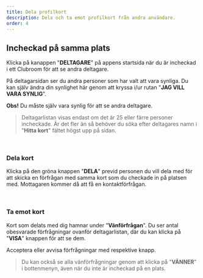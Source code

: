 ```yaml
---
title: Dela profilkort
description: Dela och ta emot profilkort från andra användare.
order: 4
---
```


## Incheckad på samma plats
Klicka på kanappen "**DELTAGARE**" på appens startsida när du är incheckad i ett Clubroom för att se andra deltagare.

På deltagarsidan ser du andra personer som har valt att vara synliga. Du kan själv ändra din synlighet här genom att kryssa i/ur rutan "**JAG VILL VARA SYNLIG**".

**Obs!** Du måste själv vara synlig för att se andra deltagare.

> Deltagarlistan visas endast om det är 25 eller färre personer incheckade. Är det fler än så behöver du söka efter deltagares namn i "**Hitta kort**" fältet högst upp på sidan.

<br/>

### Dela kort
Klicka på den gröna knappen "**DELA**" previd personen du vill dela med för att skicka en förfrågan med samma kort som du checkade in på platsen med. Mottagaren kommer då att få en kontaktförfrågan.

<br/>

### Ta emot kort
Kort som delats med dig hamnar under "**Vänförfrågan**". Du ser antal obesvarade förfrågningar ovanför deltagarlistan, där du kan klicka på "**VISA**" knappen för att se dem.

Acceptera eller avvisa förfrågningar med respektive knapp.

> Du kan också se alla vänförfrågningar genom att klicka på "**VÄNNER**" i bottenmenyn, även när du inte är incheckad på en plats.

